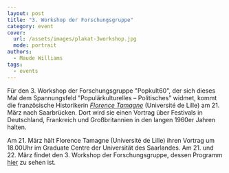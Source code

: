 ```yaml
---
layout: post
title: "3. Workshop der Forschungsgruppe"
category: event
cover:
  url: /assets/images/plakat-3workshop.jpg
  mode: portrait
authors:
  - Maude Williams
tags:
  - events
---
```


Für den 3. Workshop der Forschungsgruppe "Popkult60", der sich dieses Mal dem Spannungsfeld "Populärkulturelles – Politisches" widmet, kommt die französische Historikerin [*Florence Tamagne*](https://pro.univ-lille.fr/florence-tamagne/) (Université de Lille) am 21. März nach Saarbrücken. Dort wird sie einen Vortrag über Festivals in Deutschland, Frankreich und Großbritannien in den langen 1960er Jahren halten.

<!-- more -->

Am 21. März hält Florence Tamagne (Université de Lille) ihren Vortrag um 18.00Uhr im Graduate Centre der Universität des Saarlandes. Am 21. und 22. März findet den 3. Workshop der Forschungsgruppe, dessen Programm [hier](../../../../assets/pdf/flyer-3workshop.pdf) zu sehen ist.

